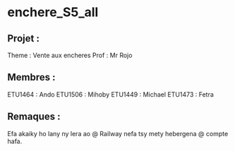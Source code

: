 # enchere_S5_all

## Projet :
Theme : Vente aux encheres
Prof : Mr Rojo

## Membres :
ETU1464 : Ando
ETU1506 : Mihoby
ETU1449 : Michael
ETU1473 : Fetra

## Remaques :
Efa akaiky ho lany ny lera ao @ Railway nefa tsy mety hebergena @ compte hafa.

